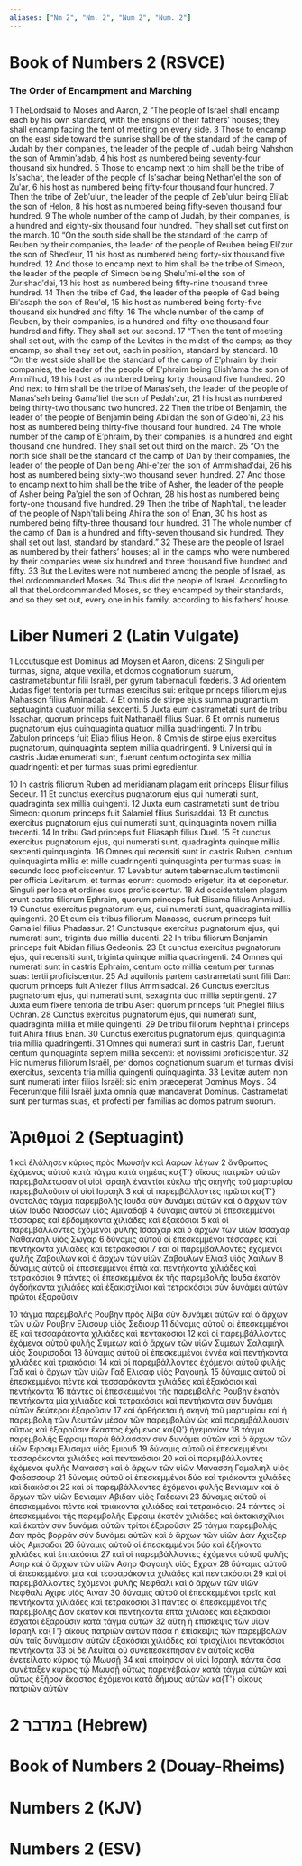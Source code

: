 ```yaml
---
aliases: ["Nm 2", "Nm. 2", "Num 2", "Num. 2"]
---
```



# Book of Numbers 2 (RSVCE)

### The Order of Encampment and Marching
1 TheLordsaid to Moses and Aaron,
2 “The people of Israel shall encamp each by his own standard, with the ensigns of their fathers’ houses; they shall encamp facing the tent of meeting on every side.
3 Those to encamp on the east side toward the sunrise shall be of the standard of the camp of Judah by their companies, the leader of the people of Judah being Nahshon the son of Amminʹadab,
4 his host as numbered being seventy-four thousand six hundred.
5 Those to encamp next to him shall be the tribe of Isʹsachar, the leader of the people of Isʹsachar being Nethanʹel the son of Zuʹar,
6 his host as numbered being fifty-four thousand four hundred.
7 Then the tribe of Zebʹulun, the leader of the people of Zebʹulun being Eliʹab the son of Helon,
8 his host as numbered being fifty-seven thousand four hundred.
9 The whole number of the camp of Judah, by their companies, is a hundred and eighty-six thousand four hundred. They shall set out first on the march.
10 “On the south side shall be the standard of the camp of Reuben by their companies, the leader of the people of Reuben being Eliʹzur the son of Shedʹeur,
11 his host as numbered being forty-six thousand five hundred.
12 And those to encamp next to him shall be the tribe of Simeon, the leader of the people of Simeon being Sheluʹmi-el the son of Zurishadʹdai,
13 his host as numbered being fifty-nine thousand three hundred.
14 Then the tribe of Gad, the leader of the people of Gad being Eliʹasaph the son of Reuʹel,
15 his host as numbered being forty-five thousand six hundred and fifty.
16 The whole number of the camp of Reuben, by their companies, is a hundred and fifty-one thousand four hundred and fifty. They shall set out second.
17 “Then the tent of meeting shall set out, with the camp of the Levites in the midst of the camps; as they encamp, so shall they set out, each in position, standard by standard.
18 “On the west side shall be the standard of the camp of Eʹphraim by their companies, the leader of the people of Eʹphraim being Elishʹama the son of Ammiʹhud,
19 his host as numbered being forty thousand five hundred.
20 And next to him shall be the tribe of Manasʹseh, the leader of the people of Manasʹseh being Gamaʹliel the son of Pedahʹzur,
21 his host as numbered being thirty-two thousand two hundred.
22 Then the tribe of Benjamin, the leader of the people of Benjamin being Abiʹdan the son of Gideoʹni,
23 his host as numbered being thirty-five thousand four hundred.
24 The whole number of the camp of Eʹphraim, by their companies, is a hundred and eight thousand one hundred. They shall set out third on the march.
25 “On the north side shall be the standard of the camp of Dan by their companies, the leader of the people of Dan being Ahi-eʹzer the son of Ammishadʹdai,
26 his host as numbered being sixty-two thousand seven hundred.
27 And those to encamp next to him shall be the tribe of Asher, the leader of the people of Asher being Paʹgiel the son of Ochran,
28 his host as numbered being forty-one thousand five hundred.
29 Then the tribe of Naphʹtali, the leader of the people of Naphʹtali being Ahiʹra the son of Enan,
30 his host as numbered being fifty-three thousand four hundred.
31 The whole number of the camp of Dan is a hundred and fifty-seven thousand six hundred. They shall set out last, standard by standard.”
32 These are the people of Israel as numbered by their fathers’ houses; all in the camps who were numbered by their companies were six hundred and three thousand five hundred and fifty.
33 But the Levites were not numbered among the people of Israel, as theLordcommanded Moses.
34 Thus did the people of Israel. According to all that theLordcommanded Moses, so they encamped by their standards, and so they set out, every one in his family, according to his fathers’ house.


# Liber Numeri 2 (Latin Vulgate)

1 Locutusque est Dominus ad Moysen et Aaron, dicens:
2 Singuli per turmas, signa, atque vexilla, et domos cognationum suarum, castrametabuntur filii Israël, per gyrum tabernaculi fœderis.
3 Ad orientem Judas figet tentoria per turmas exercitus sui: eritque princeps filiorum ejus Nahasson filius Aminadab.
4 Et omnis de stirpe ejus summa pugnantium, septuaginta quatuor millia sexcenti.
5 Juxta eum castrametati sunt de tribu Issachar, quorum princeps fuit Nathanaël filius Suar.
6 Et omnis numerus pugnatorum ejus quinquaginta quatuor millia quadringenti.
7 In tribu Zabulon princeps fuit Eliab filius Helon.
8 Omnis de stirpe ejus exercitus pugnatorum, quinquaginta septem millia quadringenti.
9 Universi qui in castris Judæ enumerati sunt, fuerunt centum octoginta sex millia quadringenti: et per turmas suas primi egredientur.

10 In castris filiorum Ruben ad meridianam plagam erit princeps Elisur filius Sedeur.
11 Et cunctus exercitus pugnatorum ejus qui numerati sunt, quadraginta sex millia quingenti.
12 Juxta eum castrametati sunt de tribu Simeon: quorum princeps fuit Salamiel filius Surisaddai.
13 Et cunctus exercitus pugnatorum ejus qui numerati sunt, quinquaginta novem millia trecenti.
14 In tribu Gad princeps fuit Eliasaph filius Duel.
15 Et cunctus exercitus pugnatorum ejus, qui numerati sunt, quadraginta quinque millia sexcenti quinquaginta.
16 Omnes qui recensiti sunt in castris Ruben, centum quinquaginta millia et mille quadringenti quinquaginta per turmas suas: in secundo loco proficiscentur.
17 Levabitur autem tabernaculum testimonii per officia Levitarum, et turmas eorum: quomodo erigetur, ita et deponetur. Singuli per loca et ordines suos proficiscentur.
18 Ad occidentalem plagam erunt castra filiorum Ephraim, quorum princeps fuit Elisama filius Ammiud.
19 Cunctus exercitus pugnatorum ejus, qui numerati sunt, quadraginta millia quingenti.
20 Et cum eis tribus filiorum Manasse, quorum princeps fuit Gamaliel filius Phadassur.
21 Cunctusque exercitus pugnatorum ejus, qui numerati sunt, triginta duo millia ducenti.
22 In tribu filiorum Benjamin princeps fuit Abidan filius Gedeonis.
23 Et cunctus exercitus pugnatorum ejus, qui recensiti sunt, triginta quinque millia quadringenti.
24 Omnes qui numerati sunt in castris Ephraim, centum octo millia centum per turmas suas: tertii proficiscentur.
25 Ad aquilonis partem castrametati sunt filii Dan: quorum princeps fuit Ahiezer filius Ammisaddai.
26 Cunctus exercitus pugnatorum ejus, qui numerati sunt, sexaginta duo millia septingenti.
27 Juxta eum fixere tentoria de tribu Aser: quorum princeps fuit Phegiel filius Ochran.
28 Cunctus exercitus pugnatorum ejus, qui numerati sunt, quadraginta millia et mille quingenti.
29 De tribu filiorum Nephthali princeps fuit Ahira filius Enan.
30 Cunctus exercitus pugnatorum ejus, quinquaginta tria millia quadringenti.
31 Omnes qui numerati sunt in castris Dan, fuerunt centum quinquaginta septem millia sexcenti: et novissimi proficiscentur.
32 Hic numerus filiorum Israël, per domos cognationum suarum et turmas divisi exercitus, sexcenta tria millia quingenti quinquaginta.
33 Levitæ autem non sunt numerati inter filios Israël: sic enim præceperat Dominus Moysi.
34 Feceruntque filii Israël juxta omnia quæ mandaverat Dominus. Castrametati sunt per turmas suas, et profecti per familias ac domos patrum suorum.


# Ἀριθμοί 2 (Septuagint)

1 καὶ ἐλάλησεν κύριος πρὸς Μωυσῆν καὶ Ααρων λέγων
2 ἄνθρωπος ἐχόμενος αὐτοῦ κατὰ τάγμα κατὰ σημέας κα{T'} οἴκους πατριῶν αὐτῶν παρεμβαλέτωσαν οἱ υἱοὶ Ισραηλ ἐναντίοι κύκλῳ τῆς σκηνῆς τοῦ μαρτυρίου παρεμβαλοῦσιν οἱ υἱοὶ Ισραηλ
3 καὶ οἱ παρεμβάλλοντες πρῶτοι κα{T'} ἀνατολὰς τάγμα παρεμβολῆς Ιουδα σὺν δυνάμει αὐτῶν καὶ ὁ ἄρχων τῶν υἱῶν Ιουδα Ναασσων υἱὸς Αμιναδαβ
4 δύναμις αὐτοῦ οἱ ἐπεσκεμμένοι τέσσαρες καὶ ἑβδομήκοντα χιλιάδες καὶ ἑξακόσιοι
5 καὶ οἱ παρεμβάλλοντες ἐχόμενοι φυλῆς Ισσαχαρ καὶ ὁ ἄρχων τῶν υἱῶν Ισσαχαρ Ναθαναηλ υἱὸς Σωγαρ
6 δύναμις αὐτοῦ οἱ ἐπεσκεμμένοι τέσσαρες καὶ πεντήκοντα χιλιάδες καὶ τετρακόσιοι
7 καὶ οἱ παρεμβάλλοντες ἐχόμενοι φυλῆς Ζαβουλων καὶ ὁ ἄρχων τῶν υἱῶν Ζαβουλων Ελιαβ υἱὸς Χαιλων
8 δύναμις αὐτοῦ οἱ ἐπεσκεμμένοι ἑπτὰ καὶ πεντήκοντα χιλιάδες καὶ τετρακόσιοι
9 πάντες οἱ ἐπεσκεμμένοι ἐκ τῆς παρεμβολῆς Ιουδα ἑκατὸν ὀγδοήκοντα χιλιάδες καὶ ἑξακισχίλιοι καὶ τετρακόσιοι σὺν δυνάμει αὐτῶν πρῶτοι ἐξαροῦσιν

10 τάγμα παρεμβολῆς Ρουβην πρὸς λίβα σὺν δυνάμει αὐτῶν καὶ ὁ ἄρχων τῶν υἱῶν Ρουβην Ελισουρ υἱὸς Σεδιουρ
11 δύναμις αὐτοῦ οἱ ἐπεσκεμμένοι ἓξ καὶ τεσσαράκοντα χιλιάδες καὶ πεντακόσιοι
12 καὶ οἱ παρεμβάλλοντες ἐχόμενοι αὐτοῦ φυλῆς Συμεων καὶ ὁ ἄρχων τῶν υἱῶν Συμεων Σαλαμιηλ υἱὸς Σουρισαδαι
13 δύναμις αὐτοῦ οἱ ἐπεσκεμμένοι ἐννέα καὶ πεντήκοντα χιλιάδες καὶ τριακόσιοι
14 καὶ οἱ παρεμβάλλοντες ἐχόμενοι αὐτοῦ φυλῆς Γαδ καὶ ὁ ἄρχων τῶν υἱῶν Γαδ Ελισαφ υἱὸς Ραγουηλ
15 δύναμις αὐτοῦ οἱ ἐπεσκεμμένοι πέντε καὶ τεσσαράκοντα χιλιάδες καὶ ἑξακόσιοι καὶ πεντήκοντα
16 πάντες οἱ ἐπεσκεμμένοι τῆς παρεμβολῆς Ρουβην ἑκατὸν πεντήκοντα μία χιλιάδες καὶ τετρακόσιοι καὶ πεντήκοντα σὺν δυνάμει αὐτῶν δεύτεροι ἐξαροῦσιν
17 καὶ ἀρθήσεται ἡ σκηνὴ τοῦ μαρτυρίου καὶ ἡ παρεμβολὴ τῶν Λευιτῶν μέσον τῶν παρεμβολῶν ὡς καὶ παρεμβάλλουσιν οὕτως καὶ ἐξαροῦσιν ἕκαστος ἐχόμενος κα{Q'} ἡγεμονίαν
18 τάγμα παρεμβολῆς Εφραιμ παρὰ θάλασσαν σὺν δυνάμει αὐτῶν καὶ ὁ ἄρχων τῶν υἱῶν Εφραιμ Ελισαμα υἱὸς Εμιουδ
19 δύναμις αὐτοῦ οἱ ἐπεσκεμμένοι τεσσαράκοντα χιλιάδες καὶ πεντακόσιοι
20 καὶ οἱ παρεμβάλλοντες ἐχόμενοι φυλῆς Μανασση καὶ ὁ ἄρχων τῶν υἱῶν Μανασση Γαμαλιηλ υἱὸς Φαδασσουρ
21 δύναμις αὐτοῦ οἱ ἐπεσκεμμένοι δύο καὶ τριάκοντα χιλιάδες καὶ διακόσιοι
22 καὶ οἱ παρεμβάλλοντες ἐχόμενοι φυλῆς Βενιαμιν καὶ ὁ ἄρχων τῶν υἱῶν Βενιαμιν Αβιδαν υἱὸς Γαδεωνι
23 δύναμις αὐτοῦ οἱ ἐπεσκεμμένοι πέντε καὶ τριάκοντα χιλιάδες καὶ τετρακόσιοι
24 πάντες οἱ ἐπεσκεμμένοι τῆς παρεμβολῆς Εφραιμ ἑκατὸν χιλιάδες καὶ ὀκτακισχίλιοι καὶ ἑκατὸν σὺν δυνάμει αὐτῶν τρίτοι ἐξαροῦσιν
25 τάγμα παρεμβολῆς Δαν πρὸς βορρᾶν σὺν δυνάμει αὐτῶν καὶ ὁ ἄρχων τῶν υἱῶν Δαν Αχιεζερ υἱὸς Αμισαδαι
26 δύναμις αὐτοῦ οἱ ἐπεσκεμμένοι δύο καὶ ἑξήκοντα χιλιάδες καὶ ἑπτακόσιοι
27 καὶ οἱ παρεμβάλλοντες ἐχόμενοι αὐτοῦ φυλῆς Ασηρ καὶ ὁ ἄρχων τῶν υἱῶν Ασηρ Φαγαιηλ υἱὸς Εχραν
28 δύναμις αὐτοῦ οἱ ἐπεσκεμμένοι μία καὶ τεσσαράκοντα χιλιάδες καὶ πεντακόσιοι
29 καὶ οἱ παρεμβάλλοντες ἐχόμενοι φυλῆς Νεφθαλι καὶ ὁ ἄρχων τῶν υἱῶν Νεφθαλι Αχιρε υἱὸς Αιναν
30 δύναμις αὐτοῦ οἱ ἐπεσκεμμένοι τρεῖς καὶ πεντήκοντα χιλιάδες καὶ τετρακόσιοι
31 πάντες οἱ ἐπεσκεμμένοι τῆς παρεμβολῆς Δαν ἑκατὸν καὶ πεντήκοντα ἑπτὰ χιλιάδες καὶ ἑξακόσιοι ἔσχατοι ἐξαροῦσιν κατὰ τάγμα αὐτῶν
32 αὕτη ἡ ἐπίσκεψις τῶν υἱῶν Ισραηλ κα{T'} οἴκους πατριῶν αὐτῶν πᾶσα ἡ ἐπίσκεψις τῶν παρεμβολῶν σὺν ταῖς δυνάμεσιν αὐτῶν ἑξακόσιαι χιλιάδες καὶ τρισχίλιοι πεντακόσιοι πεντήκοντα
33 οἱ δὲ Λευῖται οὐ συνεπεσκέπησαν ἐν αὐτοῖς καθὰ ἐνετείλατο κύριος τῷ Μωυσῇ
34 καὶ ἐποίησαν οἱ υἱοὶ Ισραηλ πάντα ὅσα συνέταξεν κύριος τῷ Μωυσῇ οὕτως παρενέβαλον κατὰ τάγμα αὐτῶν καὶ οὕτως ἐξῆρον ἕκαστος ἐχόμενοι κατὰ δήμους αὐτῶν κα{T'} οἴκους πατριῶν αὐτῶν


# 2 במדבר (Hebrew)


# Book of Numbers 2 (Douay-Rheims)


# Numbers 2 (KJV)


# Numbers 2 (ESV)

